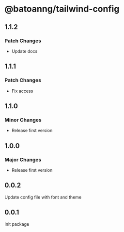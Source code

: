 # @batoanng/tailwind-config

## 1.1.2

### Patch Changes

- Update docs

## 1.1.1

### Patch Changes

- Fix access

## 1.1.0

### Minor Changes

- Release first version

## 1.0.0

### Major Changes

- Release first version

## 0.0.2

Update config file with font and theme

## 0.0.1

Init package
